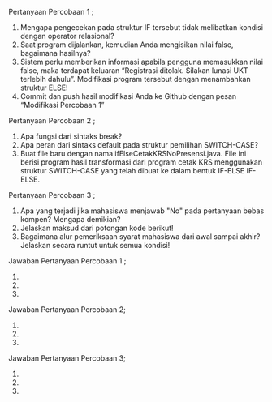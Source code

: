 Pertanyaan Percobaan 1 ;

1. Mengapa pengecekan pada struktur IF tersebut tidak melibatkan kondisi dengan 
operator relasional? 
2. Saat program dijalankan, kemudian Anda mengisikan nilai false, bagaimana hasilnya? 
3. Sistem perlu memberikan informasi apabila pengguna memasukkan nilai false, maka 
terdapat keluaran “Registrasi ditolak. Silakan lunasi UKT terlebih dahulu”. Modifikasi 
program tersebut dengan menambahkan struktur ELSE!
4. Commit dan push hasil modifikasi Anda ke Github dengan pesan “Modifikasi 
Percobaan 1” 

Pertanyaan Percobaan 2 ;

1. Apa fungsi dari sintaks break? 
2. Apa peran dari sintaks default pada struktur pemilihan SWITCH-CASE? 
3. Buat file baru dengan nama ifElseCetakKRSNoPresensi.java. File ini berisi program hasil 
transformasi dari program cetak KRS menggunakan struktur SWITCH-CASE yang telah 
dibuat ke dalam bentuk IF-ELSE IF-ELSE. 

Pertanyaan Percobaan 3 ;

1. Apa yang terjadi jika mahasiswa menjawab "No" pada pertanyaan bebas kompen? 
Mengapa demikian? 
2. Jelaskan maksud dari potongan kode berikut! 
3. Bagaimana alur pemeriksaan syarat mahasiswa dari awal sampai akhir? Jelaskan secara 
runtut untuk semua kondisi! 

Jawaban Pertanyaan Percobaan 1 ;

1.
2.
3.

Jawaban Pertanyaan Percobaan 2;

1.
2.
3.

Jawaban Pertanyaan Percobaan 3;

1.
2.
3.
